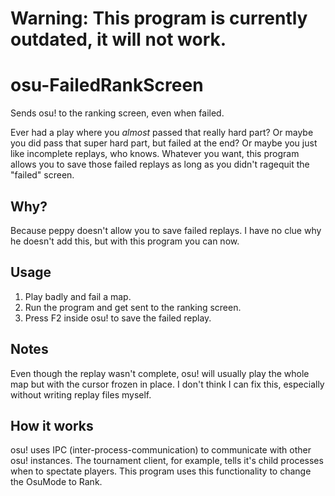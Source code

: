 # Warning: This program is currently outdated, it will not work.

# osu-FailedRankScreen
Sends osu! to the ranking screen, even when failed. 

Ever had a play where you *almost* passed that really hard part? Or maybe you did pass that super hard part, but failed at the end? Or maybe you just like incomplete replays, who knows. Whatever you want, this program allows you to save those failed replays as long as you didn't ragequit the "failed" screen.

## Why?
Because peppy doesn't allow you to save failed replays. I have no clue why he doesn't add this, but with this program you can now.

## Usage
1. Play badly and fail a map.
2. Run the program and get sent to the ranking screen.
3. Press F2 inside osu! to save the failed replay.

## Notes
Even though the replay wasn't complete, osu! will usually play the whole map but with the cursor frozen in place. I don't think I can fix this, especially without writing replay files myself.

## How it works
osu! uses IPC (inter-process-communication) to communicate with other osu! instances. The tournament client, for example, tells it's child processes when to spectate players. This program uses this functionality to change the OsuMode to Rank.
